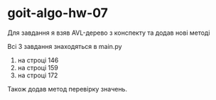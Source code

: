 # goit-algo-hw-07

Для завдання я взяв AVL-дерево з конспекту та додав нові методі<br>

Всі 3 завдання знаходяться в main.py<br>
1. на строці 146<br>
2. на строці 159<br>
3. на строці 172<br>

Також додав метод перевірку значень.<br> 
